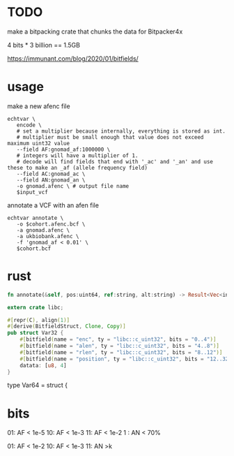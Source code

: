 # TODO
make a bitpacking crate that chunks the data for Bitpacker4x


4 bits * 3 billion == 1.5GB

https://immunant.com/blog/2020/01/bitfields/

usage
=====

make a new afenc file 
```
echtvar \
   encode \
   # set a multiplier because internally, everything is stored as int.
   # multiplier must be small enough that value does not exceed maximum uint32 value
   --field AF:gnomad_af:1000000 \ 
   # integers will have a multiplier of 1.
   # decode will find fields that end with '_ac' and '_an' and use these to make an _af (allele frequency field)
   --field AC:gnomad_ac \
   --field AN:gnomad_an \
   -o gnomad.afenc \ # output file name
   $input_vcf

```

annotate a VCF with an afen file

```
echtvar annotate \
   -o $cohort.afenc.bcf \
   -a gnomad.afenc \
   -a ukbiobank.afenc \
   -f 'gnomad_af < 0.01' \
   $cohort.bcf
```

# rust

```rust
fn annotate(&self, pos:uint64, ref:string, alt:string) -> Result<Vec<int32>, Error> 

extern crate libc;

#[repr(C), align(1)]
#[derive(BitfieldStruct, Clone, Copy)]
pub struct Var32 {
    #[bitfield(name = "enc", ty = "libc::c_uint32", bits = "0..4")]
    #[bitfield(name = "alen", ty = "libc::c_uint32", bits = "4..8")]
    #[bitfield(name = "rlen", ty = "libc::c_uint32", bits = "8..12")]
    #[bitfield(name = "position", ty = "libc::c_uint32", bits = "12..32")]
    datata: [u8, 4]
}
```

type Var64 = struct {
  



bits
====

  01: AF < 1e-5
  10: AF < 1e-3
  11: AF < 1e-2
 1  : AN < 70%


  01: AF < 1e-2
  10: AF < 1e-3
  11: AN >k

